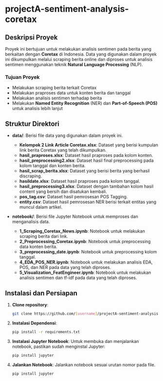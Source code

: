 # projectA-sentiment-analysis-coretax
## Deskripsi Proyek

Proyek ini bertujuan untuk melakukan analisis sentimen pada berita yang berkaitan dengan **Coretax** di Indonesia. Data yang digunakan dalam proyek ini dikumpulkan melalui scraping berita online dan diproses untuk analisis sentimen menggunakan teknik **Natural Language Processing** (NLP).

### Tujuan Proyek
- Melakukan scraping berita terkait Coretax
- Melakukan praproses data untuk konten berita dan tanggal
- Melakukan analisis sentimen terhadap berita
- Melakukan **Named Entity Recognition** (NER) dan **Part-of-Speech (POS)** untuk analisis lebih lanjut

## Struktur Direktori

- **data/**: Berisi file data yang digunakan dalam proyek ini.
  - **Kelompok 2 Link Article Coretax.xlsx**: Dataset yang berisi kumpulan link berita Coretax yang telah dikumpulkan.
  - **hasil_praproses.xlsx**: Dataset hasil praproses pada kolom konten.
  - **hasil_preprocessing2.xlsx**: Dataset hasil final preprocessing pada kolom tanggal dan konten berita.
  - **hasil_scrap_berita.xlsx**: Dataset yang berisi berita yang berhasil discraping.
  - **hasildate.xlsx**: Dataset hasil praproses pada kolom tanggal.
  - **hasil_preprocessing3.xlsx**: Dataset dengan tambahan kolom hasil content yang bersih dan disatukan kembali.
  - **pos_tag.csv**: Dataset hasil pemrosesan POS Tagging.
  - **entity.csv**: Dataset hasil pemrosesan NER berisi terkait entitas yang muncul dalam artikel.

  
- **notebook/**: Berisi file Jupyter Notebook untuk memproses dan menganalisis data.
  - **1_Scraping_Coretax_News.ipynb**: Notebook untuk melakukan scraping berita dari link.
  - **2_Preprocessing_Coretax.ipynb**: Notebook untuk preprocessing data konten berita.
  - **3_preprocessing_date.ipynb**: Notebook untuk preprocessing kolom tanggal.
  - **4_EDA_POS_NER.ipynb**: Notebook untuk melakukan analisis EDA, POS, dan NER pada data yang telah diproses.
  - **5_Visualization_FeatEngineer.ipynb**: Notebook untuk melakukan analisis sentimen dan tf-idf pada data yang telah diproses.

## Instalasi dan Persiapan

1. **Clone repository**:
   ```bash
   git clone https://github.com/[username]/projectA-sentiment-analysis-coretax.git
   ```
2. **Instalasi Dependensi**:
   ```bash
   pip install -r requirements.txt
   ```
3. **Instalasi Jupyter Notebook**: Untuk membuka dan menjalankan notebook, pastikan sudah menginstal Jupyter:
   ```bash
   pip install jupyter
   ```
4. **Jalankan Notebook**: Jalankan notebook sesuai urutan nomor pada file.
   ```bash
   pip install jupyter
   ```

